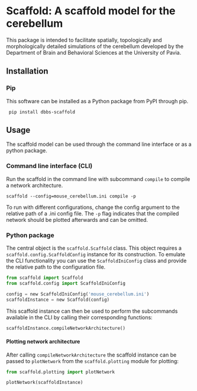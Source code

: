 # Scaffold: A scaffold model for the cerebellum
This package is intended to facilitate spatially, topologically and morphologically detailed simulations of the cerebellum developed by the Department of Brain and Behavioral Sciences at the University of Pavia.

## Installation

### Pip

This software can be installed as a Python package from PyPI through pip.

```
 pip install dbbs-scaffold
```

## Usage

The scaffold model can be used through the command line interface or as a python package.

### Command line interface (CLI)

Run the scaffold in the command line with subcommand `compile` to compile a network architecture.
```
scaffold --config=mouse_cerebellum.ini compile -p
```

To run with different configurations, change the config argument to the relative path of a .ini config file. The `-p` flag indicates that the compiled network should be plotted afterwards and can be omitted.

### Python package

The central object is the `scaffold.Scaffold` class. This object requires a `scaffold.config.ScaffoldConfig` instance for its construction. To emulate the CLI functionality you can use the `ScaffoldIniConfig` class and provide the relative path to the configuration file.

```python
from scaffold import Scaffold
from scaffold.config import ScaffoldIniConfig

config = new ScaffoldIniConfig('mouse_cerebellum.ini')
scaffoldInstance = new Scaffold(config)
```

This scaffold instance can then be used to perform the subcommands available in the CLI by calling their corresponding functions:

```python
scaffoldInstance.compileNetworkArchitecture()
```

#### Plotting network architecture

After calling `compileNetworkArchitecture` the scaffold instance can be passed to `plotNetwork` from the `scaffold.plotting` module for plotting:

```python
from scaffold.plotting import plotNetwork

plotNetwork(scaffoldInstance)
```
